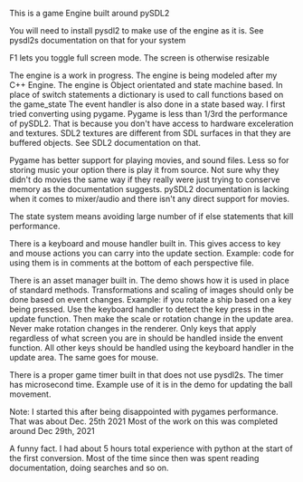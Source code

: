 This is a game Engine built around pySDL2

You will need to install pysdl2 to make use of the engine as it is. See pysdl2s documentation on that for your system

F1 lets you toggle full screen mode. The screen is otherwise resizable

The engine is a work in progress. The engine is being modeled after my C++ Engine. The engine is Object orientated and state machine based. In place of switch statements a dictionary is used to call functions based on the game_state The event handler is also done in a state based way.
I first tried converting using pygame. Pygame is less than 1/3rd the performance of pySDL2. That is because you don't have access to hardware exceleration and textures.
SDL2 textures are different from SDL surfaces in that they are buffered objects. See SDL2 documentation on that.

Pygame has better support for playing movies, and sound files. Less so for storing music your option there is play it from source.
Not sure why they didn't do movies the same way if they really were just trying to conserve memory as the documentation suggests.
pySDL2 documentation is lacking when it comes to mixer/audio and there isn't any direct support for movies.

The state system means avoiding large number of if else statements that kill performance.

There is a keyboard and mouse handler built in. This gives access to key and mouse actions you can carry into the update section. Example: code for using them is in comments at the bottom of each perspective file.

There is an asset manager built in. The demo shows how it is used in place of standard methods. Transformations and scaling of images should only be done based on event changes. Example: if you rotate a ship based on a key being pressed. Use the keyboard handler to detect the key press in the update function. Then make the scale or rotation change in the update area. Never make rotation changes in the renderer. Only keys that apply regardless of what screen you are in should be handled inside the envent function. All other keys should be handled using the keyboard handler in the update area. The same goes for mouse.

There is a proper game timer built in that does not use pysdl2s. The timer has microsecond time. Example use of it is in the demo for updating the ball movement.

Note:
I started this after being disappointed with pygames performance.
That was about Dec. 25th 2021 Most of the work on this was completed around Dec 29th, 2021

A funny fact. I had about 5 hours total experience with python at the start of the first conversion.
Most of the time since then was spent reading documentation, doing searches and so on.
